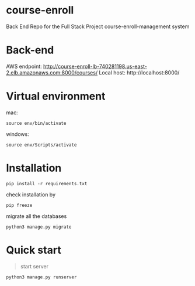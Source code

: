 # course-enroll
Back End Repo for the Full Stack Project course-enroll-management system
# Back-end
AWS endpoint: http://course-enroll-lb-740281198.us-east-2.elb.amazonaws.com:8000/courses/
Local host: http://localhost:8000/
# Virtual environment
mac: 
```
source env/bin/activate 
```
windows: 
```
source env/Scripts/activate
```
# Installation
```
pip install -r requirements.txt
```

check installation by 
```
pip freeze
```

migrate all the databases
```
python3 manage.py migrate 
```


# Quick start
> start server
```
python3 manage.py runserver
```
